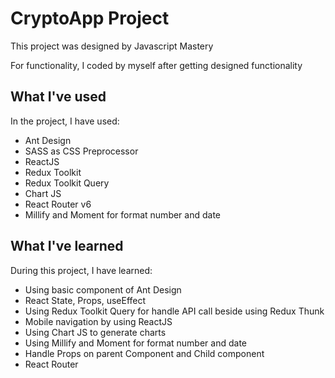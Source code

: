 # CryptoApp Project

This project was designed by Javascript Mastery

For functionality, I coded by myself after getting designed functionality

## What I've used

In the project, I have used:

- Ant Design
- SASS as CSS Preprocessor
- ReactJS
- Redux Toolkit
- Redux Toolkit Query
- Chart JS
- React Router v6
- Millify and Moment for format number and date

## What I've learned

During this project, I have learned:

- Using basic component of Ant Design
- React State, Props, useEffect
- Using Redux Toolkit Query for handle API call beside using Redux Thunk
- Mobile navigation by using ReactJS
- Using Chart JS to generate charts
- Using Millify and Moment for format number and date
- Handle Props on parent Component and Child component
- React Router
